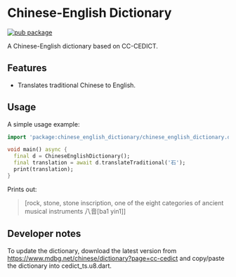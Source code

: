 # Chinese-English Dictionary

[![pub package](https://img.shields.io/pub/v/chinese_english_dictionary.svg)](https://pub.dartlang.org/packages/chinese_english_dictionary)

A Chinese-English dictionary based on CC-CEDICT.

## Features

- Translates traditional Chinese to English.

## Usage

A simple usage example:

```dart
import 'package:chinese_english_dictionary/chinese_english_dictionary.dart';

void main() async {
  final d = ChineseEnglishDictionary();
  final translation = await d.translateTraditional('石');
  print(translation);
}
```

Prints out:

> [rock, stone, stone inscription, one of the eight categories of ancient musical instruments 八音[ba1 yin1]]

## Developer notes

To update the dictionary, download the latest version from https://www.mdbg.net/chinese/dictionary?page=cc-cedict and copy/paste the dictionary into cedict_ts.u8.dart.
